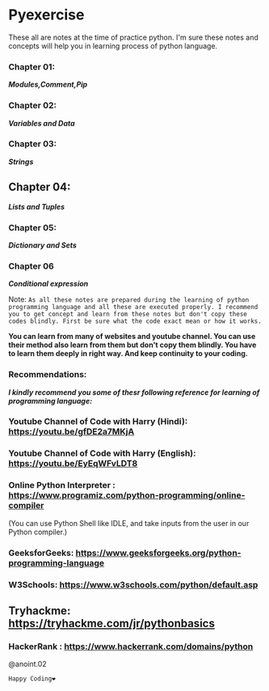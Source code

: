 # Pyexercise

These all are notes at the time of practice python. I'm sure these notes and concepts will help you in learning process of python language. 

### Chapter 01: 
***Modules,Comment,Pip***

### Chapter 02: 
***Variables and Data***

### Chapter 03: 
***Strings***

## Chapter 04: 
***Lists and Tuples***

### Chapter 05: 
***Dictionary and Sets***

### Chapter 06 
***Conditional expression***



Note: 
```As all these notes are prepared during the learning of python programming language and all these are executed properly. I recommend you to get concept and learn from these notes but don't copy these codes blindly. First be sure what the code exact mean or how it works.```

**You can learn from many of websites and youtube channel. You can use their method also learn from them but don't copy them blindly. You have to learn them deeply in right way. And keep continuity to your coding.**

### Recommendations:
***I kindly recommend you some of thesr following reference for learning of programming language:***
### Youtube Channel of Code with Harry (Hindi): https://youtu.be/gfDE2a7MKjA
### Youtube Channel of Code with Harry (English): https://youtu.be/EyEqWFvLDT8
### Online Python Interpreter : https://www.programiz.com/python-programming/online-compiler
   (<bold>You can use Python Shell like IDLE, and take inputs from the user in our Python compiler.</bold>)
### GeeksforGeeks: https://www.geeksforgeeks.org/python-programming-language
### W3Schools: https://www.w3schools.com/python/default.asp
## Tryhackme: https://tryhackme.com/jr/pythonbasics
### HackerRank : https://www.hackerrank.com/domains/python

@anoint.02

``Happy Coding❤️``
